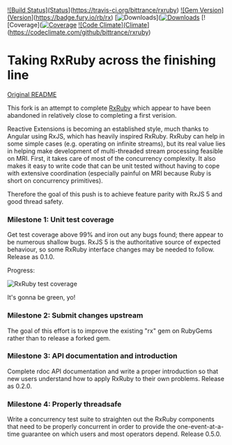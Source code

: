 [![Build Status](Status](https://travis-ci.org/bittrance/rxruby.svg?branch=master)](https://travis-ci.org/bittrance/rxruby)
[![Gem Version](Version](https://badge.fury.io/rb/rx.svg)](https://badge.fury.io/rb/rx)
[![Downloads](http://ruby-gem-downloads-badge.herokuapp.com/rx?type=total)]([![Downloads](http://ruby-gem-downloads-badge.herokuapp.com/rx?type=total)](https://rubygems.org/gems/rx)
[![Coverage]([![Coverage](https://codecov.io/gh/bittrance/rxruby/branch/master/graph/badge.svg)](https://codecov.io/gh/bittrance/rxruby)
[![Code Climate](Climate](https://codeclimate.com/github/bittrance/rxruby/badges/gpa.svg)](https://codeclimate.com/github/bittrance/rxruby)

# Taking RxRuby across the finishing line

[Original README](https://github.com/ReactiveX/RxRuby/readme.md)

This fork is an attempt to complete [RxRuby](https://github.com/ReactiveX/RxRuby) which appear to have been abandoned in relatively close to completing a first verision.

Reactive Extensions is becoming an established style, much thanks to Angular using RxJS, which has heavily inspired RxRuby. RxRuby can help in some simple cases (e.g. operating on infinite streams), but its real value lies in helping make development of multi-threaded stream processing feasible on MRI. First, it takes care of most of the concurrency complexity. It also makes it easy to write code that can be unit tested without having to cope with extensive coordination (especially painful on MRI because Ruby is short on concurrency primitives).

Therefore the goal of this push is to achieve feature parity with RxJS 5 and good thread safety.

### Milestone 1: Unit test coverage
Get test coverage above 99% and iron out any bugs found; there appear to be numerous shallow bugs. RxJS 5 is the authoritative source of expected behaviour, so some RxRuby interface changes may be needed to follow. Release as 0.1.0.

Progress:

![RxRuby test coverage](https://codecov.io/gh/bittrance/rxruby/branch/development/graphs/sunburst.svg)

It's gonna be green, yo!

### Milestone 2: Submit changes upstream
The goal of this effort is to improve the existing "rx" gem on RubyGems rather than to release a forked gem.

### Milestone 3: API documentation  and introduction
Complete rdoc API documentation and write a proper introduction so that new users understand how to apply RxRuby to their own problems. Release as 0.2.0.

### Milestone 4: Properly threadsafe
Write a concurrency test suite to straighten out the RxRuby components that need to be properly concurrent in order to provide the one-event-at-a-time guarantee on which users and most operators depend. Release 0.5.0.